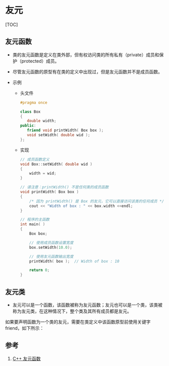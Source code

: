 # 友元

[TOC]

## 友元函数

* 类的友元函数是定义在类外部，但有权访问类的所有私有（private）成员和保护（protected）成员。
* 尽管友元函数的原型有在类的定义中出现过，但是友元函数并不是成员函数。

* 示例

  * 头文件

    ```cpp
    #pragma once

    class Box
    {
       double width;
    public:
       friend void printWidth( Box box );
       void setWidth( double wid );
    };
    ```

  * 实现

    ```cpp
    // 成员函数定义
    void Box::setWidth( double wid )
    {
        width = wid;
    }

    // 请注意：printWidth() 不是任何类的成员函数
    void printWidth( Box box )
    {
        /* 因为 printWidth() 是 Box 的友元，它可以直接访问该类的任何成员 */
        cout << "Width of box : " << box.width <<endl;
    }

    // 程序的主函数
    int main( )
    {
        Box box;

        // 使用成员函数设置宽度
        box.setWidth(10.0);

        // 使用友元函数输出宽度
        printWidth( box );  // Width of box : 10

        return 0;
    }
    ```

## 友元类

* 友元可以是一个函数，该函数被称为友元函数；友元也可以是一个类，该类被称为友元类，在这种情况下，整个类及其所有成员都是友元。

如果要声明函数为一个类的友元，需要在类定义中该函数原型前使用关键字 friend，如下所示：

## 参考

1. [C++ 友元函数](https://www.runoob.com/cplusplus/cpp-friend-functions.html)
